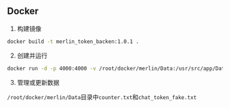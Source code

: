 ## Docker

1. 构建镜像

```sh
docker build -t merlin_token_backen:1.0.1 .
```

2. 创建并运行

```sh
docker run -d -p 4000:4000 -v /root/docker/merlin/Data:/usr/src/app/Data --name merlin_token_backen --restart=on-failure:5 merlin_token_backen:1.0.1
```

3.  管理或更新数据

`/root/docker/merlin/Data`目录中`counter.txt`和`chat_token_fake.txt`
